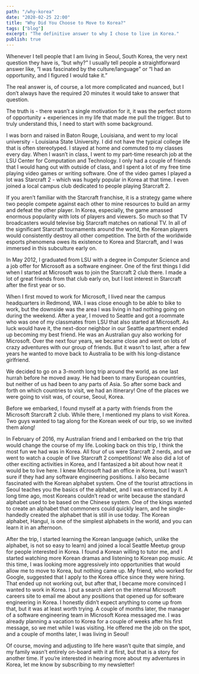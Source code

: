 ```yaml
---
path: "/why-korea"
date: "2020-02-25 22:00"
title: "Why Did You Choose to Move to Korea?"
tags: ["blog"]
excerpt: "The definitive answer to why I chose to live in Korea."
publish: true
---
```


Whenever I tell people that I am living in Seoul, South Korea, the very next question they have is, “but why?” I usually tell people a straightforward answer like, “I was fascinated by the culture/language” or “I had an opportunity, and I figured I would take it.” 

The real answer is, of course, a lot more complicated and nuanced, but I don’t always have the required 20 minutes it would take to answer that question.

The truth is - there wasn’t a single motivation for it, it was the perfect storm of opportunity + experiences in my life that made me pull the trigger. But to truly understand this, I need to start with some background.

I was born and raised in Baton Rouge, Louisiana, and went to my local university - Louisiana State University. I did not have the typical college life that is often stereotyped. I stayed at home and commuted to my classes every day. When I wasn’t in class, I went to my part-time research job at the LSU Center for Computation and Technology. I only had a couple of friends that I would hang out with outside of class, and I spent a lot of my free time playing video games or writing software. One of the video games I played a lot was Starcraft 2 - which was hugely popular in Korea at that time. I even joined a local campus club dedicated to people playing Starcraft 2.

If you aren’t familiar with the Starcraft franchise, it is a strategy game where two people compete against each other to mine resources to build an army and defeat the other player. In Korea, especially, the game amassed enormous popularity with lots of players and viewers. So much so that TV broadcasters would televise big Starcraft matches on national TV. In all of the significant Starcraft tournaments around the world, the Korean players would consistently destroy all other competition. The birth of the worldwide esports phenomena owes its existence to Korea and Starcraft, and I was immersed in this subculture early on.

In May 2012, I graduated from LSU with a degree in Computer Science and a job offer for Microsoft as a software engineer. One of the first things I did when I started at Microsoft was to join the Starcraft 2 club there. I made a lot of great friends from that club early on, but I lost interest in Starcraft after the first year or so.

When I first moved to work for Microsoft, I lived near the campus headquarters in Redmond, WA. I was close enough to be able to bike to work, but the downside was the area I was living in had nothing going on during the weekend. After a year, I moved to Seattle and got a roommate who was one of my classmates from LSU that also started at Microsoft. As luck would have it, the next-door neighbor in our Seattle apartment ended up becoming my best friend. He was an Australian guy also working for Microsoft. Over the next four years, we became close and went on lots of crazy adventures with our group of friends. But it wasn’t to last, after a few years he wanted to move back to Australia to be with his long-distance girlfriend. 

We decided to go on a 3-month long trip around the world, as one last hurrah before he moved away. He had been to many European countries, but neither of us had been to any parts of Asia. So after some back and forth on which countries to visit, we had an itinerary! One of the places we were going to visit was, of course, Seoul, Korea. 

Before we embarked, I found myself at a party with friends from the Microsoft Starcraft 2 club. While there, I mentioned my plans to visit Korea. Two guys wanted to tag along for the Korean week of our trip, so we invited them along!

In February of 2016, my Australian friend and I embarked on the trip that would change the course of my life. Looking back on this trip, I think the most fun we had was in Korea. All four of us were Starcraft 2 nerds, and we went to watch a couple of live Starcraft 2 competitions! We also did a lot of other exciting activities in Korea, and I fantasized a bit about how neat it would be to live here. I knew Microsoft had an office in Korea, but I wasn’t sure if they had any software engineering positions. I also became fascinated with the Korean alphabet system. One of the tourist attractions in Seoul teaches you the basics of the alphabet, and I was entranced by it. A long time ago, most Koreans couldn’t read or write because the standard alphabet used to be based on the Chinese system. One of the kings wanted to create an alphabet that commoners could quickly learn, and he single-handedly created the alphabet that is still in use today. The Korean alphabet, Hangul, is one of the simplest alphabets in the world, and you can learn it in an afternoon.

After the trip, I started learning the Korean language (which, unlike the alphabet, is not so easy to learn) and joined a local Seattle Meetup group for people interested in Korea. I found a Korean willing to tutor me, and I started watching more Korean dramas and listening to Korean pop music. At this time, I was looking more aggressively into opportunities that would allow me to move to Korea, but nothing came up. My friend, who worked for Google, suggested that I apply to the Korea office since they were hiring. That ended up not working out, but after that, I became more convinced I wanted to work in Korea. I put a search alert on the internal Microsoft careers site to email me about any positions that opened up for software engineering in Korea. I honestly didn’t expect anything to come up from that, but it was at least worth trying. A couple of months later, the manager of a software engineering team in Microsoft Korea messaged me. I was already planning a vacation to Korea for a couple of weeks after his first message, so we met while I was visiting. He offered me the job on the spot, and a couple of months later, I was living in Seoul!

Of course, moving and adjusting to life here wasn’t quite that simple, and my family wasn’t entirely on-board with it at first, but that is a story for another time. If you’re interested in hearing more about my adventures in Korea, let me know by subscribing to my newsletter!
